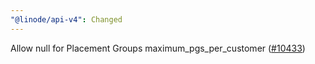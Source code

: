 ```yaml
---
"@linode/api-v4": Changed
---
```


Allow null for Placement Groups maximum_pgs_per_customer ([#10433](https://github.com/linode/manager/pull/10433))
